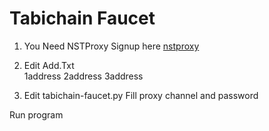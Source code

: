 # Tabichain Faucet

1. You Need NSTProxy
Signup here [nstproxy]([https://app.nstproxy.com/register?i=sT9wug](https://app.nstproxy.com/register?i=tXGyNl) "nstproxy")

2. Edit Add.Txt   
1address
2address
3address

3. Edit tabichain-faucet.py
Fill proxy channel and password

Run program
